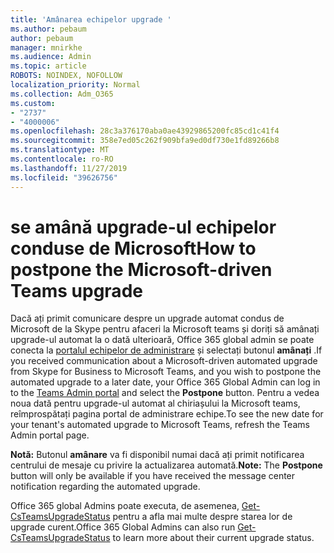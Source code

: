 ```yaml
---
title: 'Amânarea echipelor upgrade '
ms.author: pebaum
author: pebaum
manager: mnirkhe
ms.audience: Admin
ms.topic: article
ROBOTS: NOINDEX, NOFOLLOW
localization_priority: Normal
ms.collection: Adm_O365
ms.custom:
- "2737"
- "4000006"
ms.openlocfilehash: 28c3a376170aba0ae43929865200fc85cd1c41f4
ms.sourcegitcommit: 358e7ed05c262f909bfa9ed0df730e1fd89266b8
ms.translationtype: MT
ms.contentlocale: ro-RO
ms.lasthandoff: 11/27/2019
ms.locfileid: "39626756"
---
```

# <a name="how-to-postpone-the-microsoft-driven-teams-upgrade"></a><span data-ttu-id="a9a89-102">se amână upgrade-ul echipelor conduse de Microsoft</span><span class="sxs-lookup"><span data-stu-id="a9a89-102">How to postpone the Microsoft-driven Teams upgrade</span></span>

<span data-ttu-id="a9a89-103">Dacă ați primit comunicare despre un upgrade automat condus de Microsoft de la Skype pentru afaceri la Microsoft teams și doriți să amânați upgrade-ul automat la o dată ulterioară, Office 365 global admin se poate conecta la [portalul echipelor de administrare](https://admin.teams.microsoft.com/dashboard) și selectați butonul **amânați** .</span><span class="sxs-lookup"><span data-stu-id="a9a89-103">If you received communication about a Microsoft-driven automated upgrade from Skype for Business to Microsoft Teams, and you wish to postpone the automated upgrade to a later date, your Office 365 Global Admin can log in to the [Teams Admin portal](https://admin.teams.microsoft.com/dashboard) and select the **Postpone** button.</span></span> <span data-ttu-id="a9a89-104">Pentru a vedea noua dată pentru upgrade-ul automat al chiriașului la Microsoft teams, reîmprospătați pagina portal de administrare echipe.</span><span class="sxs-lookup"><span data-stu-id="a9a89-104">To see the new date for your tenant's automated upgrade to Microsoft Teams, refresh the Teams Admin portal page.</span></span>

<span data-ttu-id="a9a89-105">**Notă:** Butonul **amânare** va fi disponibil numai dacă ați primit notificarea centrului de mesaje cu privire la actualizarea automată.</span><span class="sxs-lookup"><span data-stu-id="a9a89-105">**Note:** The **Postpone** button will only be available if you have received the message center notification regarding the automated upgrade.</span></span> 

<span data-ttu-id="a9a89-106">Office 365 global Admins poate executa, de asemenea, [Get-CsTeamsUpgradeStatus](https://docs.microsoft.com/powershell/module/skype/get-csteamsupgradestatus?view=skype-ps) pentru a afla mai multe despre starea lor de upgrade curent.</span><span class="sxs-lookup"><span data-stu-id="a9a89-106">Office 365 Global Admins can also run [Get-CsTeamsUpgradeStatus](https://docs.microsoft.com/powershell/module/skype/get-csteamsupgradestatus?view=skype-ps) to learn more about their current upgrade status.</span></span> 